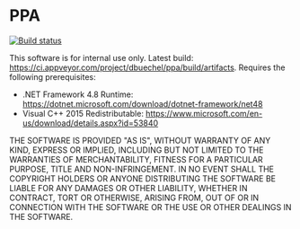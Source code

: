 # PPA

[![Build status](https://ci.appveyor.com/api/projects/status/ip4joobjc0xkc32h?svg=true)](https://ci.appveyor.com/project/dbuechel/ppa)

This software is for internal use only. Latest build: https://ci.appveyor.com/project/dbuechel/ppa/build/artifacts. Requires the following prerequisites:

* .NET Framework 4.8 Runtime: https://dotnet.microsoft.com/download/dotnet-framework/net48
* Visual C++ 2015 Redistributable: https://www.microsoft.com/en-us/download/details.aspx?id=53840

THE SOFTWARE IS PROVIDED "AS IS", WITHOUT WARRANTY OF ANY KIND, EXPRESS OR IMPLIED, INCLUDING BUT NOT LIMITED TO THE WARRANTIES OF MERCHANTABILITY, FITNESS FOR A PARTICULAR PURPOSE, TITLE AND NON-INFRINGEMENT. IN NO EVENT SHALL THE COPYRIGHT HOLDERS OR ANYONE DISTRIBUTING THE SOFTWARE BE LIABLE FOR ANY DAMAGES OR OTHER LIABILITY, WHETHER IN CONTRACT, TORT OR OTHERWISE, ARISING FROM, OUT OF OR IN CONNECTION WITH THE SOFTWARE OR THE USE OR OTHER DEALINGS IN THE SOFTWARE.
